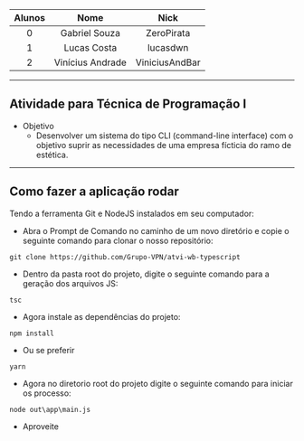 
|Alunos|Nome|Nick|
|:---:|:---:|:---:|
|0|Gabriel Souza|ZeroPirata|
|1|Lucas Costa|lucasdwn|
|2|Vinícius Andrade|ViniciusAndBar|
---
## Atividade para Técnica de Programação I
- Objetivo
  - Desenvolver um sistema do tipo CLI (command-line interface) com o objetivo suprir as necessidades de uma empresa fícticia do ramo de estética.
----
## Como fazer a aplicação rodar ##

Tendo a ferramenta Git e NodeJS instalados em seu computador:
- Abra o Prompt de Comando no caminho de um novo diretório e copie o seguinte comando para clonar o nosso repositório:

```
git clone https://github.com/Grupo-VPN/atvi-wb-typescript
```
- Dentro da pasta root do projeto, digite o seguinte comando para a geração dos arquivos JS:
```
tsc
```
- Agora instale as dependências do projeto:
``` 
npm install
``` 
- Ou se preferir
``` 
yarn
```
- Agora no diretorio root do projeto digite o seguinte comando para iniciar os processo:
```
node out\app\main.js
```
- Aproveite
